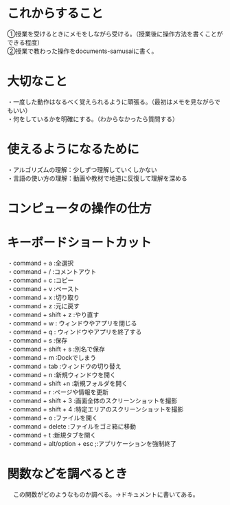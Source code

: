 # これからすること
①授業を受けるときにメモをしながら受ける。（授業後に操作方法を書くことができる程度）  
②授業で教わった操作をdocuments-samusaiに書く。  

# 大切なこと
・一度した動作はなるべく覚えられるように頑張る。（最初はメモを見ながらでもいい）  
・何をしているかを明確にする。（わからなかったら質問する）  

# 使えるようになるために
・アルゴリズムの理解：少しずつ理解していくしかない  
・言語の使い方の理解：動画や教材で地道に反復して理解を深める  


# コンピュータの操作の仕方
# キーボードショートカット  
・command + a :全選択  
・command + / :コメントアウト  
・command + c :コピー  
・command + v :ペースト  
・command + x :切り取り  
・command + z :元に戻す  
・command + shift + z :やり直す  
・command + w : ウィンドウやアプリを閉じる  
・command + q : ウィンドウやアプリを終了する    
・command + s :保存    
・command + shift + s :別名で保存    
・command + m :Dockでしまう    
・command + tab :ウィンドウの切り替え    
・command + n :新規ウィンドウを開く    
・command + shift +n :新規フォルダを開く    
・command + r :ページや情報を更新  
・command + shift + 3 :画面全体のスクリーンショットを撮影  
・command + shift + 4 :特定エリアのスクリーンショットを撮影  
・command + o :ファイルを開く  
・command + delete :ファイルをゴミ箱に移動  
・command + t :新規タブを開く  
・command + alt/option + esc ;:アプリケーションを強制終了  

# 関数などを調べるとき
　この関数がどのようなものか調べる。→ドキュメントに書いてある。  
